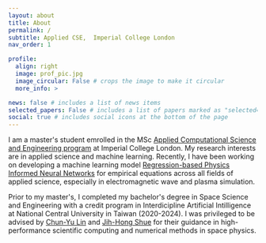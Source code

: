 ```yaml
---
layout: about
title: About
permalink: /
subtitle: Applied CSE,  Imperial College London
nav_order: 1

profile:
  align: right
  image: prof_pic.jpg
  image_circular: False # crops the image to make it circular
  more_info: >

news: false # includes a list of news items
selected_papers: False # includes a list of papers marked as "selected={true}"
social: true # includes social icons at the bottom of the page
---
```


I am a master's student emrolled in the MSc [Applied Computational Science and Engineering program](https://www.imperial.ac.uk/study/courses/postgraduate-taught/applied-computational-science/) at Imperial College London. My research interests are in applied science and machine learning. Recently, I have been working on developing a machine learning model [Regression-based Physics Informed Neural Networks](https://kozakhou.github.io/projects/1_project/) for empirical equations across all fields of applied science, especially in electromagnetic wave and plasma simulation.

Prior to my master's, I completed my bachelor's degree in Space Science and Engineering with a credit program in Interdicipline Artificial Intilligence at National Central University in Taiwan (2020-2024). I was privileged to be advised by [Chun-Yu Lin](https://sites.google.com/site/lincytw/) and [Jih-Hong Shue](http://themis.ss.ncu.edu.tw/e_taiwan_themis.htm) for their guidance in high-performance scientific computing and numerical methods in space physics.
